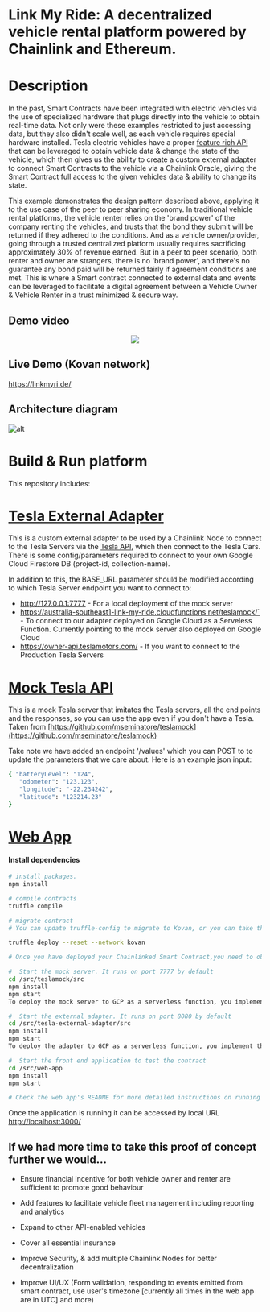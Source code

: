 # Link My Ride: A decentralized vehicle rental platform powered by Chainlink and Ethereum.

# Description

In the past, Smart Contracts have been integrated with electric vehicles via the use of specialized hardware that plugs directly into the vehicle to obtain real-time data. Not only were these examples restricted to just accessing data, but they also didn't scale well, as each vehicle requires special hardware installed. Tesla electric vehicles have a proper [feature rich API](https://www.teslaapi.io/) that can be leveraged to obtain vehicle data & change the state of the vehicle, which then gives us the ability to create a custom external adapter to connect Smart Contracts to the vehicle via a Chainlink Oracle, giving the Smart Contract full access to the given vehicles data & ability to change its state.

This example demonstrates the design pattern described above, applying it to the use case of the peer to peer sharing economy. In traditional vehicle rental platforms, the vehicle renter relies on the 'brand power' of the company renting the vehicles, and trusts that the bond they submit will be returned if they adhered to the conditions. And as a vehicle owner/provider, going through a trusted centralized platform usually requires sacrificing approximately 30% of revenue earned. But in a peer to peer scenario, both renter and owner are strangers, there is no 'brand power', and there's no guarantee any bond paid will be returned fairly if agreement conditions are met. This is where a Smart contract connected to external data and events can be leveraged to facilitate a digital agreement between a Vehicle Owner & Vehicle Renter in a trust minimized & secure way.


## Demo video

<p align="center">
   <a target="_blank" href="https://youtu.be/yFnXwSGstus">
    <img src="https://github.com/pappas999/Link-My-Ride/blob/master/src/web-app/public/youtubeprev.png"/>
   </a>
</p>

## Live Demo (Kovan network)
https://linkmyri.de/

## Architecture diagram
![alt](https://github.com/pappas999/Link-My-Ride/blob/master/src/web-app/public/Link-My-Ride-architecture.png)

# Build & Run platform
This repository includes:

# [Tesla External Adapter](https://github.com/pappas999/Link-My-Ride/tree/master/src/Tesla-External-Adapter)
This is a custom external adapter to be used by a Chainlink Node to connect to the Tesla Servers via the [Tesla API](https://www.teslaapi.io/), which then connect to the Tesla Cars. There is some config/parameters required to connect to your own Google Cloud Firestore DB (project-id, collection-name). 

In addition to this, the BASE_URL parameter should be modified according to which Tesla Server endpoint you want to connect to:
- http://127.0.0.1:7777 - For a local deployment of the mock server
- https://australia-southeast1-link-my-ride.cloudfunctions.net/teslamock/` - To connect to our adapter deployed on Google Cloud as a Serveless Function. Currently pointing to the mock server also deployed on Google Cloud
- https://owner-api.teslamotors.com/ - If you want to connect to the Production Tesla Servers

# [Mock Tesla API](https://github.com/pappas999/Link-My-Ride/tree/master/src/Teslamock)
This is a mock Tesla server that imitates the Tesla servers, all the end points and the responses, so you can use the app even if you don't have a Tesla. Taken from [https://github.com/mseminatore/teslamock](https://github.com/mseminatore/teslamock)

Take note we have added an endpoint '/values' which you can POST to to update the parameters that we care about. Here is an example json input:
```sh
{ "batteryLevel": "124",
   "odometer": "123.123",
   "longitude": "-22.234242",
   "latitude": "123214.23" 
}
```
# [Web App](https://github.com/pappas999/Link-My-Ride/tree/master/src/web-app)

#### Install dependencies

```sh
# install packages. 
npm install

# compile contracts
truffle compile

# migrate contract
# You can update truffle-config to migrate to Kovan, or you can take the Solidity, paste directly into Remix, change the imports to be the remix ones and deploy/run from there

truffle deploy --reset --network kovan

# Once you have deployed your Chainlinked Smart Contract,you need to obtain the contract public address, and put it in the contract.json file located in /src/web-app/src/features/web3/. You also need to fund it with enough LINK to send 1 LINK for each Rental Agreement created.

#  Start the mock server. It runs on port 7777 by default
cd /src/teslamock/src
npm install
npm start
To deploy the mock server to GCP as a serverless function, you implement the 'app' function

#  Start the external adapter. It runs on port 8080 by default
cd /src/tesla-external-adapter/src
npm install
npm start
To deploy the adapter to GCP as a serverless function, you implement the 'gcpservice' function

#  Start the front end application to test the contract
cd /src/web-app
npm install
npm start

# Check the web app's README for more detailed instructions on running it
```

Once the application is running it can be accessed by local URL <a href="http://localhost:3000/">http://localhost:3000/</a>

## If we had more time to take this proof of concept further we would...

- Ensure financial incentive for both vehicle owner and renter are sufficient to promote good behaviour

- Add features to facilitate vehicle fleet management including reporting and analytics

- Expand to other API-enabled vehicles

- Cover all essential insurance

- Improve Security, & add multiple Chainlink Nodes for better decentralization

- Improve UI/UX (Form validation, responding to events emitted from smart contract, use user's timezone [currently all times in the web app are in UTC] and more)

